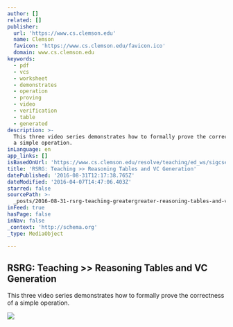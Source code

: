 ```yaml
---
author: []
related: []
publisher:
  url: 'https://www.cs.clemson.edu'
  name: Clemson
  favicon: 'https://www.cs.clemson.edu/favicon.ico'
  domain: www.cs.clemson.edu
keywords:
  - pdf
  - vcs
  - worksheet
  - demonstrates
  - operation
  - proving
  - video
  - verification
  - table
  - generated
description: >-
  This three video series demonstrates how to formally prove the correctness of
  a simple operation.
inLanguage: en
app_links: []
isBasedOnUrl: 'https://www.cs.clemson.edu/resolve/teaching/ed_ws/sigcse2012/index.html'
title: 'RSRG: Teaching >> Reasoning Tables and VC Generation'
datePublished: '2016-08-31T12:17:38.765Z'
dateModified: '2016-04-07T14:47:06.403Z'
starred: false
sourcePath: >-
  _posts/2016-08-31-rsrg-teaching-greatergreater-reasoning-tables-and-vc-generation.md
inFeed: true
hasPage: false
inNav: false
_context: 'http://schema.org'
_type: MediaObject

---
```

<article style=""><h1>RSRG: Teaching &gt;&gt; Reasoning Tables and VC Generation</h1><p>This three video series demonstrates how to formally prove the correctness of a simple operation.</p><img src="http://i3.ytimg.com/vi/3ydIOvlqtqg/hqdefault.jpg" /></article>